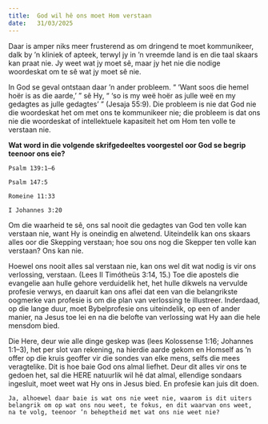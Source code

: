 ```yaml
---
title:  God wil hê ons moet Hom verstaan
date:   31/03/2025
---
```


Daar is amper niks meer frusterend as om dringend te moet kommunikeer, dalk by ’n kliniek of apteek, terwyl jy in ’n vreemde land is en die taal skaars kan praat nie. Jy weet wat jy moet sê, maar jy het nie die nodige woordeskat om te sê wat jy moet sê nie.

In God se geval ontstaan daar ’n ander probleem. “ ‘Want soos die hemel hoër is as die aarde,’ ” sê Hy, “ ‘so is my weë hoër as julle weë en my gedagtes as julle gedagtes’ ” (Jesaja 55:9). Die probleem is nie dat God nie die woordeskat het om met ons te kommunikeer nie; die probleem is dat ons nie die woordeskat of intellektuele kapasiteit het om Hom ten volle te verstaan nie.

**Wat word in die volgende skrifgedeeltes voorgestel oor God se begrip teenoor ons eie?**

`Psalm 139:1–6`

`Psalm 147:5`

`Romeine 11:33`

`I Johannes 3:20`

Om die waarheid te sê, ons sal nooit die gedagtes van God ten volle kan verstaan nie, want Hy is oneindig en alwetend. Uiteindelik kan ons skaars alles oor die Skepping verstaan; hoe sou ons nog die Skepper ten volle kan verstaan? Ons kan nie.

Hoewel ons nooit alles sal verstaan nie, kan ons wel dit wat nodig is vir ons verlossing, verstaan. (Lees II Timótheüs 3:14, 15.) Toe die apostels die evangelie aan hulle gehore verduidelik het, het hulle dikwels na vervulde profesie verwys, en daaruit kan ons aflei dat een van die belangrikste oogmerke van profesie is om die plan van verlossing te illustreer. Inderdaad, op die lange duur, moet Bybelprofesie ons uiteindelik, op een of ander manier, na Jesus toe lei en na die belofte van verlossing wat Hy aan die hele mensdom bied.

Die Here, deur wie alle dinge geskep was (lees Kolossense 1:16; Johannes 1:1–3), het per slot van rekening, na hierdie aarde gekom en Homself as ’n offer op die kruis geoffer vir die sondes van elke mens, selfs die mees veragtelike. Dit is hoe baie God ons almal liefhet. Deur dit alles vir ons te gedoen het, sal die HERE natuurlik wil hê dat almal, ellendige sondaars ingesluit, moet weet wat Hy ons in Jesus bied. En profesie kan juis dit doen.

`Ja, alhoewel daar baie is wat ons nie weet nie, waarom is dit uiters belangrik om op wat ons nou weet, te fokus, en dit waarvan ons weet, na te volg, teenoor ’n beheptheid met wat ons nie weet nie?`